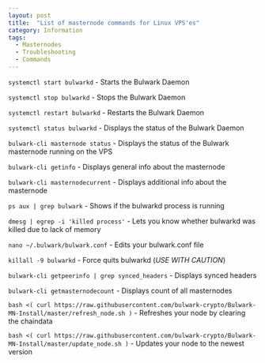 ```yaml
---
layout: post
title:  "List of masternode commands for Linux VPS'es"
category: Information
tags:
  - Masternodes
  - Troubleshooting
  - Commands
---
```


`systemctl start bulwarkd`
\- Starts the Bulwark Daemon

`systemctl stop bulwarkd`
\- Stops the Bulwark Daemon

`systemctl restart bulwarkd`
\- Restarts the Bulwark Daemon

`systemctl status bulwarkd`
\- Displays the status of the Bulwark Daemon

`bulwark-cli masternode status`
\- Displays the status of the Bulwark masternode running on the VPS

`bulwark-cli getinfo`
\- Displays general info about the masternode

`bulwark-cli masternodecurrent`
\- Displays additional info about the masternode

`ps aux | grep bulwark`
\- Shows if the bulwarkd process is running

`dmesg | egrep -i 'killed process'`
\- Lets you know whether bulwarkd was killed due to lack of memory

`nano ~/.bulwark/bulwark.conf`
\- Edits your bulwark.conf file

`killall -9 bulwarkd`
\- Force quits bulwarkd (*USE WITH CAUTION*)

`bulwark-cli getpeerinfo | grep synced_headers`
\- Displays synced headers

`bulwark-cli getmasternodecount`
\- Displays count of all masternodes

`bash <( curl https://raw.githubusercontent.com/bulwark-crypto/Bulwark-MN-Install/master/refresh_node.sh )`
\- Refreshes your node by clearing the chaindata

`bash <( curl https://raw.githubusercontent.com/bulwark-crypto/Bulwark-MN-Install/master/update_node.sh )`
\- Updates your node to the newest version
